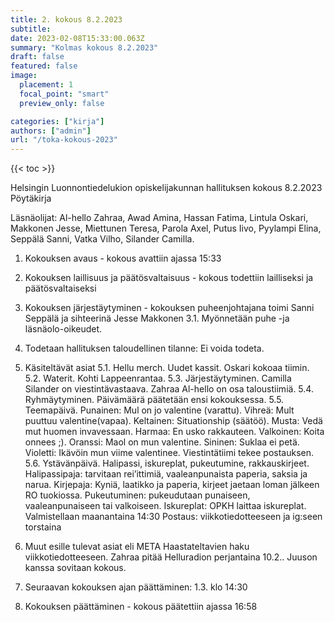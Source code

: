 ```yaml
---
title: 2. kokous 8.2.2023
subtitle: 
date: 2023-02-08T15:33:00.063Z
summary: "Kolmas kokous 8.2.2023"
draft: false
featured: false
image:
  placement: 1
  focal_point: "smart"
  preview_only: false

categories: ["kirja"]
authors: ["admin"]
url: "/toka-kokous-2023"
---
```

{{< toc >}}

 Helsingin Luonnontiedelukion opiskelijakunnan hallituksen kokous 8.2.2023
Pöytäkirja

Läsnäolijat: Al-hello Zahraa, Awad Amina, Hassan Fatima, Lintula Oskari, Makkonen Jesse, Miettunen Teresa, Parola Axel, Putus Iivo, Pyylampi Elina, Seppälä Sanni, Vatka Vilho, Silander Camilla.

1. Kokouksen avaus - kokous avattiin ajassa 15:33

2. Kokouksen laillisuus ja päätösvaltaisuus - kokous todettiin lailliseksi ja
päätösvaltaiseksi

3. Kokouksen järjestäytyminen - kokouksen puheenjohtajana toimi Sanni Seppälä  ja sihteerinä Jesse Makkonen
    3.1. Myönnetään puhe -ja läsnäolo-oikeudet.

4. Todetaan hallituksen taloudellinen tilanne: Ei voida todeta.

5. Käsiteltävät asiat
    5.1. Hellu merch.
        Uudet kassit.
        Oskari kokoaa tiimin.
    5.2. Waterit.
        Kohti Lappeenrantaa.
    5.3. Järjestäytyminen.
        Camilla Silander on viestintävastaava.
        Zahraa Al-hello on osa taloustiimiä.
    5.4. Ryhmäytyminen.
        Päivämäärä päätetään ensi kokouksessa.
    5.5. Teemapäivä.
        Punainen: Mul on jo valentine (varattu).
        Vihreä: Mult puuttuu valentine(vapaa).
        Keltainen: Situationship (säätöö).
        Musta: Vedä mut huomen invavessaan.
        Harmaa: En usko rakkauteen.
        Valkoinen: Koita onnees ;).
        Oranssi: Maol on mun valentine.
        Sininen: Suklaa ei petä.
        Violetti: Ikävöin mun viime valentinee.
        Viestintätiimi tekee postauksen.
    5.6. Ystävänpäivä.
        Halipassi, iskureplat, pukeutumine, rakkauskirjeet.
        Halipassipaja: tarvitaan rei’ittimiä, vaaleanpunaista paperia, saksia ja narua.
        Kirjepaja: Kyniä, laatikko ja paperia, kirjeet jaetaan loman jälkeen RO tuokiossa.
        Pukeutuminen: pukeudutaan punaiseen, vaaleanpunaiseen tai valkoiseen.
        Iskureplat: OPKH laittaa iskureplat.
        Valmistellaan maanantaina 14:30
        Postaus: viikkotiedotteeseen ja ig:seen torstaina

6. Muut esille tulevat asiat eli META
    Haastateltavien haku viikkotiedotteeseen.
    Zahraa pitää Helluradion perjantaina 10.2..
    Juuson kanssa sovitaan kokous.

7. Seuraavan kokouksen ajan päättäminen: 1.3. klo 14:30

8. Kokouksen päättäminen - kokous päätettiin ajassa 16:58
